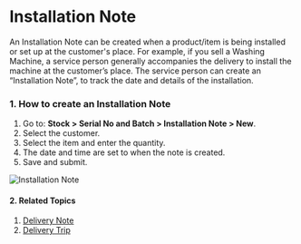 <!-- add-breadcrumbs -->
# Installation Note

An Installation Note can be created when a product/item is being installed or set up at the customer's place. 
For example, if you sell a Washing Machine, a service person generally accompanies the delivery to install 
the machine at the customer’s place. The service person can create an “Installation Note”, to track the date 
and details of the installation.

### 1. How to create an Installation Note
1. Go to: **Stock > Serial No and Batch > Installation Note > New**.
1. Select the customer. 
1. Select the item and enter the quantity.
1. The date and time are set to when the note is created.
1. Save and submit.

<img class="screenshot" alt="Installation Note" src="{{docs_base_url}}/assets/img/stock/installation-note.png">

#### 2. Related Topics
1. [Delivery Note](/docs/user/manual/en/stock/delivery-note)
1. [Delivery Trip](/docs/user/manual/en/stock/delivery-trip)